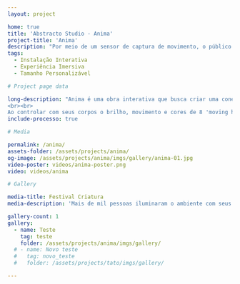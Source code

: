```yaml
---
layout: project

home: true
title: 'Abstracto Studio - Anima'
project-title: 'Anima'
description: "Por meio de um sensor de captura de movimento, o público pôde controlar com seus corpos o brilho, movimento e cores de 8 'moving heads', dando vida às luzes que iluminaram a árvore central da cúpula de vidro do Museu Mineiro durante o Festival Criatura."
tags:
  - Instalação Interativa
  - Experiência Imersiva
  - Tamanho Personalizável

# Project page data

long-description: "Anima é uma obra interativa que busca criar uma conexão entre o humano e a natureza por meio da tecnologia. A presença do público dá vida às luzes da instalação e o movimento é a linguagem que permite o corpo se expandir para equipamentos tecnológicos, o ambiente ao redor e se conectar à natureza presente.
<br><br>
Ao controlar com seus corpos o brilho, movimento e cores de 8 'moving heads', os visitantes deram vida às luzes que iluminam a árvore central da cúpula de vidro do Museu Mineiro, em Belo Horizonte."
include-processo: true

# Media

permalink: /anima/
assets-folder: /assets/projects/anima/
og-image: /assets/projects/anima/imgs/gallery/anima-01.jpg
video-poster: videos/anima-poster.png
video: videos/anima

# Gallery

media-title: Festival Criatura
media-description: 'Mais de mil pessoas iluminaram o ambiente com seus movimentos durante o 3o Festival Criatura: Festival de Artes Integradas, realizado de 08 a 14 de Agosto de 2022'

gallery-count: 1
gallery:
  - name: Teste
    tag: teste
    folder: /assets/projects/anima/imgs/gallery/
  # - name: Novo teste
  #   tag: novo_teste
  #   folder: /assets/projects/tato/imgs/gallery/

---
```

